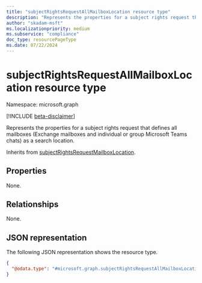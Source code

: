 ```yaml
---
title: "subjectRightsRequestAllMailboxLocation resource type"
description: "Represents the properties for a subject rights request that defines all mailboxes (Exchange mailboxes and individual or group Microsoft Teams chats) as a search location."
author: "skadam-msft"
ms.localizationpriority: medium
ms.subservice: "compliance"
doc_type: resourcePageType
ms.date: 07/22/2024
---
```


# subjectRightsRequestAllMailboxLocation resource type

Namespace: microsoft.graph

[!INCLUDE [beta-disclaimer](../../includes/beta-disclaimer.md)]

Represents the properties for a subject rights request that defines all mailboxes (Exchange mailboxes and individual or group Microsoft Teams chats) as a search location.

Inherits from [subjectRightsRequestMailboxLocation](../resources/subjectrightsrequestmailboxlocation.md).

## Properties
None.

## Relationships
None.

## JSON representation
The following JSON representation shows the resource type.
<!-- {
  "blockType": "resource",
  "@odata.type": "microsoft.graph.subjectRightsRequestAllMailboxLocation"
}
-->
``` json
{
  "@odata.type": "#microsoft.graph.subjectRightsRequestAllMailboxLocation"
}
```

